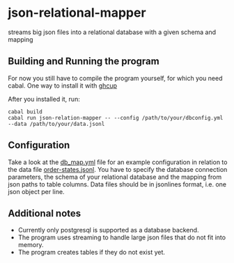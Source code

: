 # json-relational-mapper
streams big json files into a relational database with a given schema and mapping

## Building and Running the program
For now you still have to compile the program yourself, for which you need cabal. One way to install it with [ghcup](https://www.haskell.org/ghcup/install/)

After you installed it, run:
```
cabal build
cabal run json-relation-mapper -- --config /path/to/your/dbconfig.yml --data /path/to/your/data.jsonl
```

## Configuration
Take a look at the [db_map.yml](https://github.com/FabiusII/json-relation-mapper/blob/main/db_map.yml) file for an example configuration in relation to the data file [order-states.jsonl](https://github.com/FabiusII/json-relation-mapper/blob/main/order-states.jsonl). You have to specify the database connection parameters, the schema of your relational database and the mapping from json paths to table columns.
Data files should be in jsonlines format, i.e. one json object per line. 

## Additional notes
* Currently only postgresql is supported as a database backend. <br>
* The program uses streaming to handle large json files that do not fit into memory. <br>
* The program creates tables if they do not exist yet. <br>
